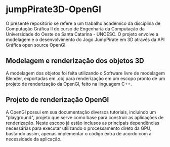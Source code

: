# jumpPirate3D-OpenGl
O presente repositório se refere a um trabalho acadêmico da disciplina de Computação Gráfica II do curso de Engenharia da Computação da Universidade do Oeste 
de Santa Catarina - UNOESC.
O projeto envolve a modelagem e o desenvolvimento do Jogo JumpPirate em 3D através da API Gráfica open source OpenGl.

## Modelagem e renderização dos objetos 3D
A modelagem dos objetos foi feita utilizando o Software livre de modelagem Blender, exportadas em .obj para renderização em um escopo pronto de um projeto 
de renderização da OpenGl, feito na linguagem C++. 

## Projeto de renderização OpenGl
A OpenGl possui em sua documentação diversos tutoriais, incluindo um "playground", projeto que serve como base para construir as aplicações de renderização. Neste
escopo já estão inclusos as principais dependências necessárias para executar utilizando o processamento direto da GPU, bastando assim, apenas implementar o código 
extra de acordo com a necessidade da aplicação.
